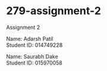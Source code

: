 # 279-assignment-2

Assignment 2

Name: Adarsh Patil<br>
Student ID: 014749228<br>

Name: Saurabh Dake<br>
Student ID: 015970058<br>
